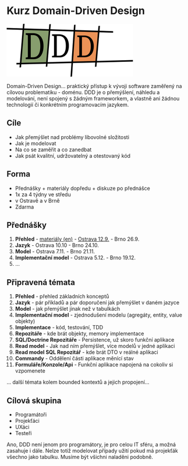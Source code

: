 # Kurz Domain-Driven Design

![DDD logo](ddd_sm.png)

Domain-Driven Design... praktický přístup k vývoji software zaměřený na cílovou problematiku - doménu. DDD je o přemýšlení, náhledu a modelování, není spojený s žádným frameworkem, a vlastně ani žádnou technologií či konkrétním programovacím jazykem.

## Cíle

* Jak přemýšlet nad problémy libovolné složitosti
* Jak je modelovat
* Na co se zaměřit a co zanedbat
* Jak psát kvalitní, udržovatelný a otestovaný kód

## Forma

* Přednášky + materiály dopředu + diskuze po přednášce
* 1x za 4 týdny ve středu
* v Ostravě a v Brně
* Zdarma

## Přednášky

1. **Přehled** -
  [materiály (en)](1-overview/overview.md) -
  [Ostrava 12.9.](https://www.facebook.com/events/2221134194773795/) -
  Brno 26.9.
1. **Jazyk** - Ostrava 10.10 - Brno 24.10.
1. **Model** - Ostrava 7.11. - Brno 21.11.
1. **Implementační model** - Ostrava 5.12. - Brno 19.12.
1. ...

## Připravená témata

1. **Přehled** - přehled základních konceptů
1. **Jazyk** - pár příkladů a pár doporučení jak přemýšlet v daném jazyce
1. **Model** - jak přemýšlet jinak než v tabulkách
1. **Implementační model** - zjednodušení modelu (agregáty, entity, value objekty)
1. **Implementace** - kód, testování, TDD
1. **Repozitáře** - kde brát objekty, memory implementace
1. **SQL/Doctrine Repozitáře** - Persistence, už skoro funkční aplikace
1. **Read model** - Jak nad ním přemýšlet, více modelů v jedné aplikaci
1. **Read model SQL Repozitář** - kde brát DTO v reálné aplikaci
1. **Commandy** - Oddělení části aplikace měnící stav
1. **Formuláře/Konzole/Api** - Funkční aplikace napojená na cokoliv si vzpomenete

... další témata kolem bounded kontextů a jejich propojení...

## Cílová skupina

* Programátoři
* Projekťáci
* UXáci
* Testeři

Ano, DDD není jenom pro programátory, je pro celou IT sféru, a možná zasahuje i dále. Nelze totiž modelovat případy užití pokud má projekťák všechno jako tabulku. Musíme být všichni naladěni podobně.
